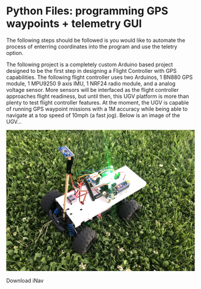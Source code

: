 # Python Files: programming GPS waypoints + telemetry GUI

The following steps should be followed is you would like to automate the process of enterring coordinates into the program and use the teletry option.

The following project is a completely custom Arduino based project designed to be the first step in designing a Flight Controller with GPS capabilities. The following flight controller uses two Arduinos, 1 BN880 GPS module, 1 MPU9250 9 axis IMU, 1 NRF24 radio module, and a analog voltage sensor. More sensors will be interfaced as the flight controller approaches flight readiness, but until then, this UGV platform is more than plenty to test flight controller features. At the moment, the UGV is capable of running GPS waypoint missions with a 1M accuracy while being able to navigate at a top speed of 10mph (a fast jog). Below is an image of the UGV...

![UGV](https://github.com/nchennoju/Arduino-GPS-Waypoint-UGV/blob/master/Images/IMG_3642.jpg)

Download iNav

